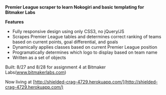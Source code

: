 **Premier League scraper to learn Nokogiri and basic templating for Bitmaker Labs**

**Features**

* Fully responsive design using only CSS3, no jQuery/JS
* Scrapes Premier League tables and determines correct ranking of teams based on current points, goal differential, and goals
* Dynamically applies classes based on current Premier League position
* Programatically determines which logo to display based on team name
* Written as a set of objects

Built: 8/27 and 8/28 for assignment 4 at Bitmaker Labs(www.bitmakerlabs.com)

Now living at [http://shielded-crag-4729.herokuapp.com/](http://shielded-crag-4729.herokuapp.com/)